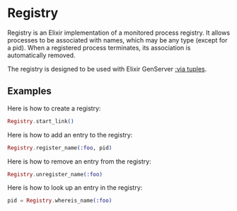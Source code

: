 # Registry

Registry is an Elixir implementation of a monitored process registry.
It allows processes to be associated with names, which may be any type
(except for a pid). When a registered process terminates, its association
is automatically removed.

The registry is designed to be used with Elixir GenServer
[:via tuples](http://elixir-lang.org/docs/stable/elixir/GenServer.html#module-name-registration).

## Examples

Here is how to create a registry:

```elixir
Registry.start_link()
```

Here is how to add an entry to the registry:
```elixir
Registry.register_name(:foo, pid)
```

Here is how to remove an entry from the registry:
```elixir
Registry.unregister_name(:foo)
```

Here is how to look up an entry in the registry:
```elixir
pid = Registry.whereis_name(:foo)
```
